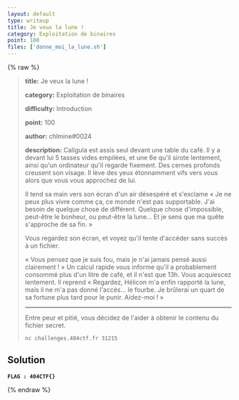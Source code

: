 ```yaml
---
layout: default
type: writeup
title: Je veux la lune !
category: Exploitation de binaires
point: 100
files: ['donne_moi_la_lune.sh']
---
```


{% raw %}
> **title:** Je veux la lune !
>
> **category:** Exploitation de binaires
>
> **difficulty:** Introduction
>
> **point:** 100
>
> **author:** chlmine#0024
>
> **description:**
> Caligula est assis seul devant une table du café. Il y a devant lui 5 tasses vides empilées, et une 6e qu'il sirote lentement, ainsi qu'un ordinateur qu'il regarde fixement. Des cernes profonds creusent son visage. Il lève des yeux étonnamment vifs vers vous alors que vous vous approchez de lui.
> 
> Il tend sa main vers son écran d'un air désespéré et s'exclame « Je ne peux plus vivre comme ça, ce monde n'est pas supportable. J'ai besoin de quelque chose de différent. Quelque chose d'impossible, peut-être le bonheur, ou peut-être la lune... Et je sens que ma quête s'approche de sa fin. »
> 
> Vous regardez son écran, et voyez qu'il tente d'accéder sans succès à un fichier. 
> 
> « Vous pensez que je suis fou, mais je n'ai jamais pensé aussi clairement ! » Un calcul rapide vous informe qu'il a probablement consommé plus d'un litre de café, et il n'est que 13h. Vous acquiescez lentement. Il reprend « Regardez, Hélicon m'a enfin rapporté la lune, mais il ne m'a pas donné l'accès... le fourbe. Je brûlerai un quart de sa fortune plus tard pour le punir. Aidez-moi ! »
> 
>  ***
> 
>  
> 
> Entre peur et pitié, vous décidez de l'aider à obtenir le contenu du fichier secret.
> 
> ```
> nc challenges.404ctf.fr 31215
> ```

## Solution


**`FLAG : 404CTF{}`**

{% endraw %}